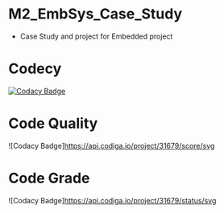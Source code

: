 # M2_EmbSys_Case_Study

* Case Study and project for Embedded project


# Codecy

[![Codacy Badge](https://app.codacy.com/project/badge/Grade/3e387cdc35d3432991052d1175f5db88)](https://www.codacy.com/gh/kashyapshah26/M2_EmbSys_/dashboard?utm_source=github.com&amp;utm_medium=referral&amp;utm_content=kashyapshah26/M2_EmbSys_&amp;utm_campaign=Badge_Grade)

# Code Quality
![Codacy Badge]https://api.codiga.io/project/31679/score/svg

# Code Grade
![Codacy Badge]https://api.codiga.io/project/31679/status/svg
